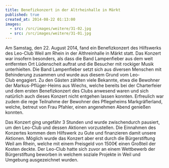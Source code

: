 ```yaml
---
title: Benefizkonzert in der Altrheinhalle in Märkt
published: true
created_at: 2014-08-22 01:13:00
images:
  - src: /src/images/weitere/31-02.jpg
  - src: /src/images/weitere/31-01.jpg
---
```


Am Samstag, den 22. August 2014, fand ein Benefizkonzert des Hilfswerks des Leo-Club Weil am Rhein in der Althreinhalle in Märkt statt. Das Konzert war insofern besonders, als dass die Band Lampenfieber aus dem weit entfernten Ort Lüdenscheit auftrat und die Besucher mit rockiger Musik unterhielten. Die Band Lampenfieber setzt sich aus diversen Menschen mit Behinderung zusammen und wurde aus diesem Grund vom Leo-Club engagiert.
Zu den Gästen zählten viele Bekannte, etwa die Bewohner der Markus-Pflüger-Heims aus Wiechs, welche bereits bei der Charterfeier und dem ersten Benefizkonzert des Clubs anwesend waren und sich natürlich auch dieses Konzert nicht entgehen lassen konnten. Erfreulich war zudem die rege Teilnahme der Bewohner des Pflegeheims Markgräflerland, welche, betreut von Frau Pfahler, einen angenehmen Abend genießen konnten.

Das Konzert ging ungefähr 3 Stunden und wurde zwischendurch pausiert, um den Leo-Club und dessen Aktionen vorzustellen. Die Einnahmen des Konzertes kommen dem Hilfswerk zu Gute und finanzieren damit unsere Aktionen. Möglich wurde das Konzert aber erst durch die Bürgerstiftung Weil am Rhein, welche mit einem Preisgeld von 1500€ einen Großteil der Kosten deckte. Der Leo-Club hatte sich zuvor an einem Wettbewerb der Bürgerstiftung beworben in welchem soziale Projekte in Weil und Umgebung ausgezeichnet wurden.
